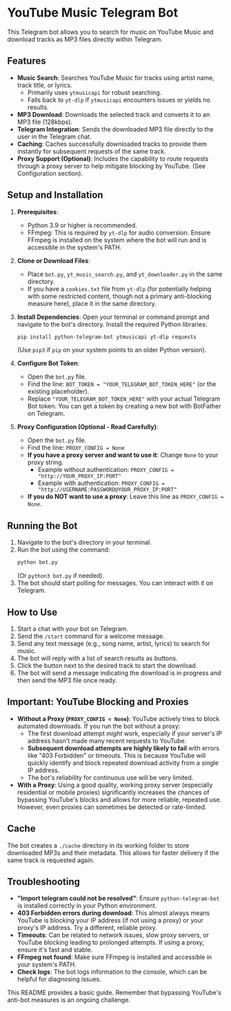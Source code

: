 # YouTube Music Telegram Bot

This Telegram bot allows you to search for music on YouTube Music and download tracks as MP3 files directly within Telegram.

## Features

*   **Music Search**: Searches YouTube Music for tracks using artist name, track title, or lyrics.
    *   Primarily uses `ytmusicapi` for robust searching.
    *   Falls back to `yt-dlp` if `ytmusicapi` encounters issues or yields no results.
*   **MP3 Download**: Downloads the selected track and converts it to an MP3 file (128kbps).
*   **Telegram Integration**: Sends the downloaded MP3 file directly to the user in the Telegram chat.
*   **Caching**: Caches successfully downloaded tracks to provide them instantly for subsequent requests of the same track.
*   **Proxy Support (Optional)**: Includes the capability to route requests through a proxy server to help mitigate blocking by YouTube. (See Configuration section).

## Setup and Installation

1.  **Prerequisites**:
    *   Python 3.9 or higher is recommended.
    *   FFmpeg: This is required by `yt-dlp` for audio conversion. Ensure FFmpeg is installed on the system where the bot will run and is accessible in the system's PATH.

2.  **Clone or Download Files**:
    *   Place `bot.py`, `yt_music_search.py`, and `yt_downloader.py` in the same directory.
    *   If you have a `cookies.txt` file from `yt-dlp` (for potentially helping with some restricted content, though not a primary anti-blocking measure here), place it in the same directory.

3.  **Install Dependencies**:
    Open your terminal or command prompt and navigate to the bot's directory. Install the required Python libraries:
    ```bash
    pip install python-telegram-bot ytmusicapi yt-dlp requests
    ```
    (Use `pip3` if `pip` on your system points to an older Python version).

4.  **Configure Bot Token**:
    *   Open the `bot.py` file.
    *   Find the line: `BOT_TOKEN = "YOUR_TELEGRAM_BOT_TOKEN_HERE"` (or the existing placeholder).
    *   Replace `"YOUR_TELEGRAM_BOT_TOKEN_HERE"` with your actual Telegram Bot token. You can get a token by creating a new bot with BotFather on Telegram.

5.  **Proxy Configuration (Optional - Read Carefully)**:
    *   Open the `bot.py` file.
    *   Find the line: `PROXY_CONFIG = None`
    *   **If you have a proxy server and want to use it**: Change `None` to your proxy string. 
        *   Example without authentication: `PROXY_CONFIG = "http://YOUR_PROXY_IP:PORT"`
        *   Example with authentication: `PROXY_CONFIG = "http://USERNAME:PASSWORD@YOUR_PROXY_IP:PORT"`
    *   **If you do NOT want to use a proxy**: Leave this line as `PROXY_CONFIG = None`.

## Running the Bot

1.  Navigate to the bot's directory in your terminal.
2.  Run the bot using the command:
    ```bash
    python bot.py
    ```
    (Or `python3 bot.py` if needed).
3.  The bot should start polling for messages. You can interact with it on Telegram.

## How to Use

1.  Start a chat with your bot on Telegram.
2.  Send the `/start` command for a welcome message.
3.  Send any text message (e.g., song name, artist, lyrics) to search for music.
4.  The bot will reply with a list of search results as buttons.
5.  Click the button next to the desired track to start the download.
6.  The bot will send a message indicating the download is in progress and then send the MP3 file once ready.

## Important: YouTube Blocking and Proxies

*   **Without a Proxy (`PROXY_CONFIG = None`)**: YouTube actively tries to block automated downloads. If you run the bot without a proxy:
    *   The first download attempt *might* work, especially if your server's IP address hasn't made many recent requests to YouTube.
    *   **Subsequent download attempts are highly likely to fail** with errors like "403 Forbidden" or timeouts. This is because YouTube will quickly identify and block repeated download activity from a single IP address.
    *   The bot's reliability for continuous use will be very limited.
*   **With a Proxy**: Using a good quality, working proxy server (especially residential or mobile proxies) significantly increases the chances of bypassing YouTube's blocks and allows for more reliable, repeated use. However, even proxies can sometimes be detected or rate-limited.

## Cache

The bot creates a `./cache` directory in its working folder to store downloaded MP3s and their metadata. This allows for faster delivery if the same track is requested again.

## Troubleshooting

*   **"Import telegram could not be resolved"**: Ensure `python-telegram-bot` is installed correctly in your Python environment.
*   **403 Forbidden errors during download**: This almost always means YouTube is blocking your IP address (if not using a proxy) or your proxy's IP address. Try a different, reliable proxy.
*   **Timeouts**: Can be related to network issues, slow proxy servers, or YouTube blocking leading to prolonged attempts. If using a proxy, ensure it's fast and stable.
*   **FFmpeg not found**: Make sure FFmpeg is installed and accessible in your system's PATH.
*   **Check logs**: The bot logs information to the console, which can be helpful for diagnosing issues.

This README provides a basic guide. Remember that bypassing YouTube's anti-bot measures is an ongoing challenge.
